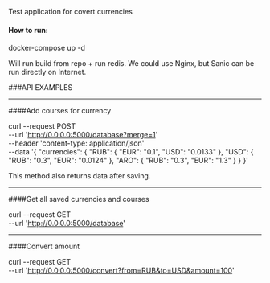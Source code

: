 Test application for covert currencies

#### How to run:
docker-compose up -d

Will run build from repo + run redis.
We could use Nginx, but Sanic can be run directly on Internet.

###API EXAMPLES
____________________________________
####Add courses for currency

curl --request POST \
  --url 'http://0.0.0.0:5000/database?merge=1' \
  --header 'content-type: application/json' \
  --data '{
  "currencies": {
    "RUB": {
      "EUR": "0.1",
      "USD": "0.0133"
    },
    "USD": {
      "RUB": "0.3",
      "EUR": "0.0124"
    },
    "ARO": {
      "RUB": "0.3",
      "EUR": "1.3"
    }
  }
}'

This method also returns data after saving.
____________________________________
####Get all saved currencies and courses

curl --request GET \
  --url 'http://0.0.0.0:5000/database'
  
___________________________________
####Convert amount

curl --request GET \
  --url 'http://0.0.0.0:5000/convert?from=RUB&to=USD&amount=100'
